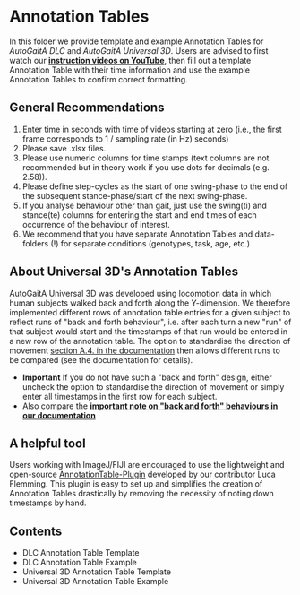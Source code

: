 # Annotation Tables

In this folder we provide template and example Annotation Tables for *AutoGaitA DLC* and *AutoGaitA Universal 3D*. Users are advised to first watch our **[instruction videos on YouTube](https://youtube.com/playlist?list=PLCn5T7K_H8K56NIcEsfDK664OP7cN_Bad&si=mV5p2--nYvbofkPh)**, then fill out a template Annotation Table with their time information and use the example Annotation Tables to confirm correct formatting.

## General Recommendations
1. Enter time in seconds with time of videos starting at zero (i.e., the first frame corresponds to 1 / sampling rate (in Hz) seconds) 
2. Please save .xlsx files.
3. Please use numeric columns for time stamps (text columns are not recommended but in theory work if you use dots for decimals (e.g. 2.58)).
4. Please define step-cycles as the start of one swing-phase to the end of the subsequent stance-phase/start of the next swing-phase.
5. If you analyse behaviour other than gait, just use the swing(ti) and stance(te) columns for entering the start and end times of each occurrence of the behaviour of interest.
6. We recommend that you have separate Annotation Tables and data-folders (!) for separate conditions (genotypes, task, age, etc.)

## About Universal 3D's Annotation Tables
AutoGaitA Universal 3D was developed using locomotion data in which human subjects walked back and forth along the Y-dimension. We therefore implemented different rows of annotation table entries for a given subject to reflect runs of "back and forth behaviour", i.e. after each turn a new "run" of that subject would start and the timestamps of that run would be entered in a new row of the annotation table. The option to standardise the direction of movement [section A.4. in the documentation](https://docs.google.com/document/d/1iQxSwqBW3VdIXHm-AtV4TGlgpJPDldogVx6qzscsGxA/edit?tab=t.0#heading=h.q1788xctph82) then allows different runs to be compared (see the documentation for details). 
- **Important** If you do not have such a "back and forth" design, either uncheck the option to standardise the direction of movement or simply enter all timestamps in the first row for each subject.
- Also compare the **[important note on "back and forth" behaviours in our documentation](https://docs.google.com/document/d/1iQxSwqBW3VdIXHm-AtV4TGlgpJPDldogVx6qzscsGxA/edit?tab=t.0#heading=h.o06i3ibwyd8t)**

## A helpful tool
Users working with ImageJ/FIJI are encouraged to use the lightweight and open-source [AnnotationTable-Plugin](https://github.com/luca-flemming/AnnotationTable-Plugin) developed by our contributor Luca Flemming. This plugin is easy to set up and simplifies the creation of Annotation Tables drastically by removing the necessity of noting down timestamps by hand. 

## Contents
- DLC Annotation Table Template
- DLC Annotation Table Example 
- Universal 3D Annotation Table Template
- Universal 3D Annotation Table Example